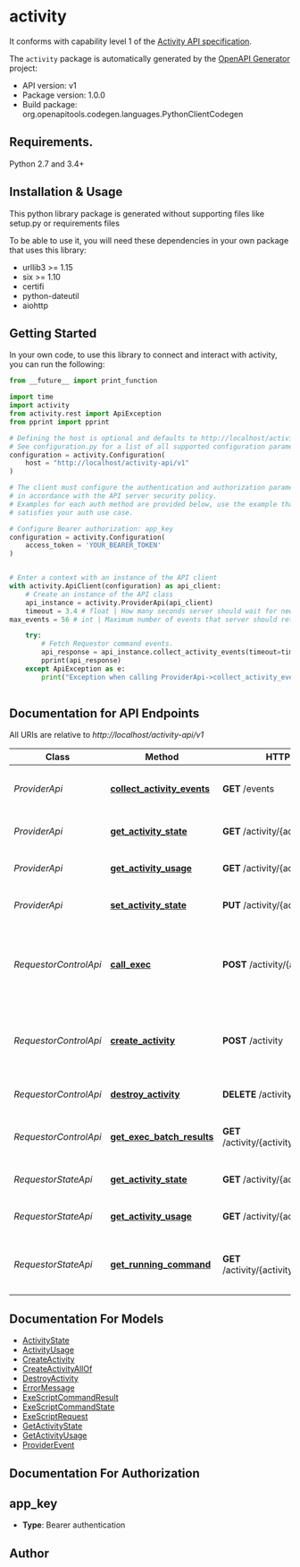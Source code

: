 # activity
It conforms with capability level 1 of the [Activity API specification](https://docs.google.com/document/d/1BXaN32ediXdBHljEApmznSfbuudTU8TmvOmHKl0gmQM).

The `activity` package is automatically generated by the [OpenAPI Generator](https://openapi-generator.tech) project:

- API version: v1
- Package version: 1.0.0
- Build package: org.openapitools.codegen.languages.PythonClientCodegen

## Requirements.

Python 2.7 and 3.4+

## Installation & Usage

This python library package is generated without supporting files like setup.py or requirements files

To be able to use it, you will need these dependencies in your own package that uses this library:

* urllib3 >= 1.15
* six >= 1.10
* certifi
* python-dateutil
* aiohttp

## Getting Started

In your own code, to use this library to connect and interact with activity,
you can run the following:

```python
from __future__ import print_function

import time
import activity
from activity.rest import ApiException
from pprint import pprint

# Defining the host is optional and defaults to http://localhost/activity-api/v1
# See configuration.py for a list of all supported configuration parameters.
configuration = activity.Configuration(
    host = "http://localhost/activity-api/v1"
)

# The client must configure the authentication and authorization parameters
# in accordance with the API server security policy.
# Examples for each auth method are provided below, use the example that
# satisfies your auth use case.

# Configure Bearer authorization: app_key
configuration = activity.Configuration(
    access_token = 'YOUR_BEARER_TOKEN'
)


# Enter a context with an instance of the API client
with activity.ApiClient(configuration) as api_client:
    # Create an instance of the API class
    api_instance = activity.ProviderApi(api_client)
    timeout = 3.4 # float | How many seconds server should wait for new events (0.0 means it should return immediately if there are no events)  (optional)
max_events = 56 # int | Maximum number of events that server should return at once (empty value means no limit).  (optional)

    try:
        # Fetch Requestor command events.
        api_response = api_instance.collect_activity_events(timeout=timeout, max_events=max_events)
        pprint(api_response)
    except ApiException as e:
        print("Exception when calling ProviderApi->collect_activity_events: %s\n" % e)
    
```

## Documentation for API Endpoints

All URIs are relative to *http://localhost/activity-api/v1*

Class | Method | HTTP request | Description
------------ | ------------- | ------------- | -------------
*ProviderApi* | [**collect_activity_events**](activity/docs/ProviderApi.md#collect_activity_events) | **GET** /events | Fetch Requestor command events.
*ProviderApi* | [**get_activity_state**](activity/docs/ProviderApi.md#get_activity_state) | **GET** /activity/{activityId}/state | Get state of specified Activity.
*ProviderApi* | [**get_activity_usage**](activity/docs/ProviderApi.md#get_activity_usage) | **GET** /activity/{activityId}/usage | Get usage of specified Activity.
*ProviderApi* | [**set_activity_state**](activity/docs/ProviderApi.md#set_activity_state) | **PUT** /activity/{activityId}/state | Set state of specified Activity.
*RequestorControlApi* | [**call_exec**](activity/docs/RequestorControlApi.md#call_exec) | **POST** /activity/{activityId}/exec | Executes an ExeScript batch within a given Activity.
*RequestorControlApi* | [**create_activity**](activity/docs/RequestorControlApi.md#create_activity) | **POST** /activity | Creates new Activity based on given Agreement.
*RequestorControlApi* | [**destroy_activity**](activity/docs/RequestorControlApi.md#destroy_activity) | **DELETE** /activity/{activityId} | Destroys given Activity.
*RequestorControlApi* | [**get_exec_batch_results**](activity/docs/RequestorControlApi.md#get_exec_batch_results) | **GET** /activity/{activityId}/exec/{batchId} | Queries for ExeScript batch results.
*RequestorStateApi* | [**get_activity_state**](activity/docs/RequestorStateApi.md#get_activity_state) | **GET** /activity/{activityId}/state | Get state of specified Activity.
*RequestorStateApi* | [**get_activity_usage**](activity/docs/RequestorStateApi.md#get_activity_usage) | **GET** /activity/{activityId}/usage | Get usage of specified Activity.
*RequestorStateApi* | [**get_running_command**](activity/docs/RequestorStateApi.md#get_running_command) | **GET** /activity/{activityId}/command | Get running command for a specified Activity.


## Documentation For Models

 - [ActivityState](activity/docs/ActivityState.md)
 - [ActivityUsage](activity/docs/ActivityUsage.md)
 - [CreateActivity](activity/docs/CreateActivity.md)
 - [CreateActivityAllOf](activity/docs/CreateActivityAllOf.md)
 - [DestroyActivity](activity/docs/DestroyActivity.md)
 - [ErrorMessage](activity/docs/ErrorMessage.md)
 - [ExeScriptCommandResult](activity/docs/ExeScriptCommandResult.md)
 - [ExeScriptCommandState](activity/docs/ExeScriptCommandState.md)
 - [ExeScriptRequest](activity/docs/ExeScriptRequest.md)
 - [GetActivityState](activity/docs/GetActivityState.md)
 - [GetActivityUsage](activity/docs/GetActivityUsage.md)
 - [ProviderEvent](activity/docs/ProviderEvent.md)


## Documentation For Authorization


## app_key

- **Type**: Bearer authentication


## Author





